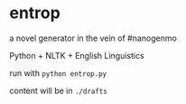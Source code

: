 entrop
======

a novel generator in the vein of #nanogenmo

Python + NLTK + English Linguistics

run with `python entrop.py`

content will be in `./drafts`